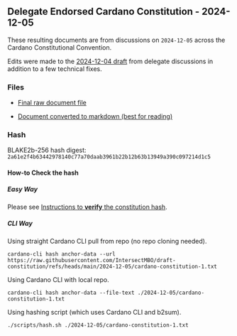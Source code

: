 
## Delegate Endorsed Cardano Constitution - 2024-12-05

These resulting documents are from discussions on `2024-12-05` across the
Cardano Constitutional Convention.

Edits were made to the [2024-12-04 draft](../2024-12-04/) from delegate
discussions in addition to a few technical fixes.

### Files

- [Final raw document file](./cardano-constitution.txt)

- [Document converted to markdown (best for reading)](./draft-constitution-converted.md)

### Hash

BLAKE2b-256 hash digest:
`2a61e2f4b63442978140c77a70daab3961b22b12b63b13949a390c097214d1c5`

#### How-to Check the hash

##### Easy Way

Please see
[Instructions to **verify** the constitution hash](https://docs.google.com/document/d/1xmDkMrL6ebaLNBsysiNQrtABcVnYBmsteQQcsrzGOpo/edit?tab=t.0#heading=h.bxb46qftdspf).

##### CLI Way

Using straight Cardano CLI pull from repo (no repo cloning needed).

```shell
cardano-cli hash anchor-data --url https://raw.githubusercontent.com/IntersectMBO/draft-constitution/refs/heads/main/2024-12-05/cardano-constitution-1.txt
```

Using Cardano CLI with local repo.

```shell
cardano-cli hash anchor-data --file-text ./2024-12-05/cardano-constitution-1.txt
```

Using hashing script (which uses Cardano CLI and b2sum).

```shell
./scripts/hash.sh ./2024-12-05/cardano-constitution-1.txt
```
